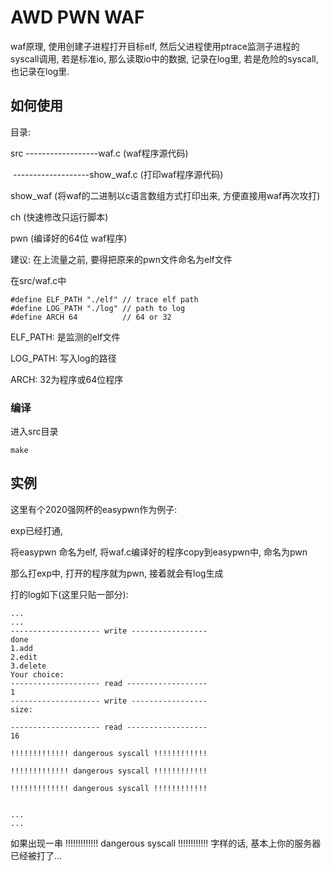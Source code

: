 # AWD PWN WAF



waf原理, 使用创建子进程打开目标elf, 然后父进程使用ptrace监测子进程的syscall调用,  若是标准io, 那么读取io中的数据, 记录在log里, 若是危险的syscall, 也记录在log里.



##  如何使用

目录:

src ------------------waf.c (waf程序源代码)

​     -------------------show_waf.c (打印waf程序源代码)

show_waf (将waf的二进制以c语言数组方式打印出来, 方便直接用waf再次攻打)

ch              (快速修改只运行脚本)

pwn           (编译好的64位 waf程序)



建议: 在上流量之前, 要得把原来的pwn文件命名为elf文件

在src/waf.c中

```
#define ELF_PATH "./elf" // trace elf path
#define LOG_PATH "./log" // path to log
#define ARCH 64          // 64 or 32
```

ELF_PATH: 是监测的elf文件

LOG_PATH: 写入log的路径

ARCH: 32为程序或64位程序

### 编译

进入src目录

```
make
```



## 实例

这里有个2020强网杯的easypwn作为例子:

exp已经打通, 

将easypwn 命名为elf, 将waf.c编译好的程序copy到easypwn中, 命名为pwn

那么打exp中, 打开的程序就为pwn, 接着就会有log生成

打的log如下(这里只贴一部分):

```
...
...
-------------------- write -----------------                                                                                            
done                                                                                                                                    
1.add                                                                                                                                   
2.edit                                                                                                                                  
3.delete                                                                                                                                
Your choice:                                                                                                                                                                                                                                                      
-------------------- read ------------------                                                                                            
1                                                                                                                                      
-------------------- write -----------------
size:

-------------------- read ------------------
16

!!!!!!!!!!!!! dangerous syscall !!!!!!!!!!!!

!!!!!!!!!!!!! dangerous syscall !!!!!!!!!!!!

!!!!!!!!!!!!! dangerous syscall !!!!!!!!!!!!


...
...

```

如果出现一串 !!!!!!!!!!!!! dangerous syscall !!!!!!!!!!!! 字样的话,  基本上你的服务器已经被打了...





